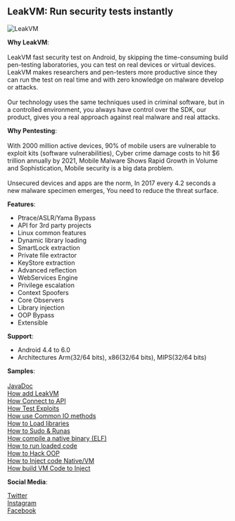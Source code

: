 <h2>LeakVM: Run security tests instantly</h2>

![LeakVM](LeakVM.jpg)

<b>Why LeakVM</b>:<br><br>
LeakVM fast security test on Android, by skipping the time-consuming build pen-testing laboratories, you can test on real devices or virtual devices. LeakVM makes researchers and pen-testers more productive since they can run the test on real time and with zero knowledge on malware develop or attacks.<br><br>Our technology uses the same techniques used in criminal software, but in a controlled environment, you always have control over the SDK, our product, gives you a real approach against real malware and real attacks.


<b>Why Pentesting</b>:<br><br>
With 2000 million active devices, 90% of mobile users are vulnerable to exploit kits (software vulnerabilities), Cyber crime damage costs to hit $6 trillion annually by 2021, Mobile Malware Shows Rapid Growth in Volume and Sophistication, Mobile security is a big data problem.</br></br>Unsecured devices and apps are the norm, In 2017 every 4.2 seconds a new malware specimen emerges, You need to reduce the threat surface.


<b>Features</b>:<br>
* Ptrace/ASLR/Yama Bypass<br>
* API for 3rd party projects<br>
* Linux common features<br>
* Dynamic library loading<br>
* SmartLock extraction<br>
* Private file extractor<br>
* KeyStore extraction<br>
* Advanced reflection<br>
* WebServices Engine<br>
* Privilege escalation<br>
* Context Spoofers<br>
* Core Observers<br>
* Library injection<br>
* OOP Bypass<br>
* Extensible<br>


<b>Support</b>:<br>
* Android 4.4 to 6.0<br>
* Architectures Arm(32/64 bits), x86(32/64 bits), MIPS(32/64 bits)<br>

<b>Samples</b>:<br><br>
[JavaDoc](https://xekricorp.github.io/LeakVM/javadoc/)<br>
[How add LeakVM](https://gist.github.com/XekriCorp/b46894288f8f432018d0b80b3ea8a5fc)<br>
[How Connect to API](https://gist.github.com/XekriCorp/c4430242004d73cc534bff243aa9a025)<br>
[How Test Exploits](https://gist.github.com/XekriCorp/4de3d0246f4d88ee4d8198a8acd3c2e7)<br>
[How use Common IO methods](https://gist.github.com/XekriCorp/3d23cd5fb179d1dd13b5b83ba61c68cc)<br>
[How to Load libraries](https://gist.github.com/XekriCorp/548e9e18116b076227fe285cd03f02eb)<br>
[How to Sudo & Runas](https://gist.github.com/XekriCorp/cb0f162076f1a2404b60abbf93ac544c)<br>
[How compile a native binary (ELF)](https://gist.github.com/XekriCorp/8a426695764d166f85acb9a22cfe8062)<br>
[How to run loaded code](https://gist.github.com/XekriCorp/ff2970fcecb03f6f735783f97f2261f2)<br>
[How to Hack OOP](https://gist.github.com/XekriCorp/2d5f14c241101fa07028c78f5d087d36)<br>
[How to Inject code Native/VM](https://gist.github.com/XekriCorp/e4fa7581222891150b23a4f4af80e22d)<br>
[How build VM Code to Inject](https://gist.github.com/XekriCorp/8b3d8ff430eecc56701af704cfcfcb7a)<br>


<b>Social Media</b>:<br>

[Twitter](https://twitter.com/XekriCorp/)<br>
[Instagram](https://www.instagram.com/xekricorp/)<br>
[Facebook](https://www.facebook.com/XekriCorp/)<br><br>
